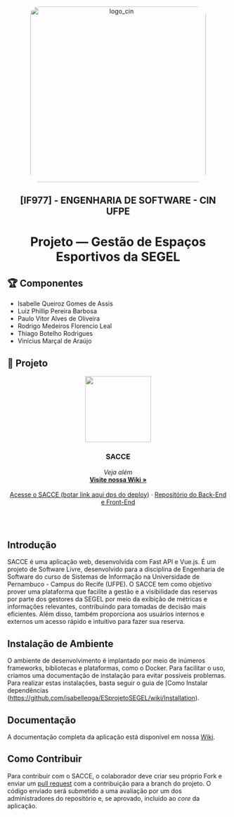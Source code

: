 <div align="center">
  <img src="https://portal.cin.ufpe.br/wp-content/uploads/2020/07/Horizontal-Vermelho-Logotipo-CIn-UFPE.png" alt="logo_cin" width="400" height="auto" style="border-radius:20px;" />
  <h2>
    [IF977] - ENGENHARIA DE SOFTWARE - CIN UFPE
  </h2>
  <h1>
    Projeto — Gestão de Espaços Esportivos da SEGEL
  </h1> 
</div>

## :trophy: Componentes
- Isabelle Queiroz Gomes de Assis
- Luiz Phillip Pereira Barbosa
- Paulo Vitor Alves de Oliveira
- Rodrigo Medeiros Florencio Leal
- Thiago Botelho Rodrigues
- Vinícius Marçal de Araújo


## :pencil: Projeto
<p align="center">
  <a href="https://github.com/isabelleqga/ESprojetoSEGEL/wiki">
    <img src="https://user-images.githubusercontent.com/52607671/233801776-1436e17f-e3c3-4fe4-9c71-896af5425f19.png" width=150 height=150>
  </a>

  <h3 align="center">SACCE</h3>

  <p align="center">
    <i>Veja além</i>
    <br>
    <a href="https://github.com/isabelleqga/ESprojetoSEGEL/wiki"><strong>Visite nossa Wiki &raquo;</strong></a>
    <br>
    <br>
    <a href="http://falko.solutions">Acesse o SACCE (botar link aqui dps do deploy)</a>
    &middot;
    <a href="https://github.com/isabelleqga/ESprojetoSEGEL/tree/main/Application">Repositório do Back-End e Front-End</a>
  </p>
</p>

<br></br>

## Introdução

SACCE é uma aplicação web, desenvolvida com Fast API e Vue.js. É um projeto de Software Livre, desenvolvido para a disciplina de Engenharia de Software do curso de Sistemas de Informação na Universidade de Pernambuco - Campus do Recife (UFPE).
O SACCE tem como objetivo prover uma plataforma que facilite a gestão e a visibilidade das reservas por parte dos gestores da SEGEL por meio da exibição de métricas e informações relevantes, contribuindo para tomadas de decisão mais eficientes. Além disso, também proporciona aos usuários internos e externos um acesso rápido e intuitivo para fazer sua reserva.

## Instalação de Ambiente

O ambiente de desenvolvimento é implantado por meio de inúmeros frameworks, bibliotecas e plataformas, como o Docker. Para facilitar o uso, criamos uma documentação de instalação para evitar possíveis problemas. Para realizar estas instalações, basta seguir o guia de [Como Instalar dependências (https://github.com/isabelleqga/ESprojetoSEGEL/wiki/Installation).

## Documentação

A documentação completa da aplicação está disponível em nossa [Wiki](https://github.com/isabelleqga/ESprojetoSEGEL/wiki).

## Como Contribuir

Para contribuir com o SACCE, o colaborador deve criar seu próprio Fork e enviar um [pull request](https://github.com/isabelleqga/ESprojetoSEGEL/pulls) com a contribuição para a branch do projeto.
O código enviado será submetido a uma avaliação por um dos administradores do repositório e, se aprovado, incluído ao _core_ da aplicação.

